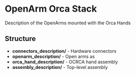 # OpenArm Orca Stack

Description of the OpenArms mounted with the Orca Hands

## Structure

- **connectors_description/** - Hardware connectors
- **openarm_description/** - Open arms as
- **orca_hand_description/** - OCRCA hand assembly 
- **assembly_description/** - Top-level assembly 



